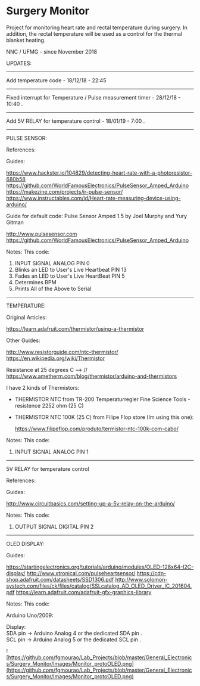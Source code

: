 # Surgery Monitor
   
Project for monitoring heart rate and rectal temperature during surgery. In addition, the rectal temperature will be used as a control for the thermal blanket heating.
   
NNC / UFMG - since November 2018   

UPDATES:   

-----   

Add temperature code - 18/12/18 - 22:45

-----

Fixed interrupt for Temperature / Pulse measurement timer - 28/12/18 - 10:40 . 

-----

Add 5V RELAY for temperature control - 18/01/19 - 7:00 . 

--------------------------------------------------------------------------------

PULSE SENSOR:

References:

Guides:

   https://www.hackster.io/104829/detecting-heart-rate-with-a-photoresistor-680b58
   https://github.com/WorldFamousElectronics/PulseSensor_Amped_Arduino 
   https://makezine.com/projects/ir-pulse-sensor/
   https://www.instructables.com/id/Heart-rate-measuring-device-using-arduino/

Guide for default code:
Pulse Sensor Amped 1.5    by Joel Murphy and Yury Gitman  
  
   http://www.pulsesensor.com
   https://github.com/WorldFamousElectronics/PulseSensor_Amped_Arduino

Notes:
This code:
1) INPUT SIGNAL ANALOG PIN 0
2) Blinks an LED to User's Live Heartbeat   PIN 13
2) Fades an LED to User's Live HeartBeat    PIN 5
3) Determines BPM
4) Prints All of the Above to Serial

-----------------------------------------------------------------------------------------------------------

TEMPERATURE:

Original Articles:

   https://learn.adafruit.com/thermistor/using-a-thermistor

Other Guides:

   http://www.resistorguide.com/ntc-thermistor/
   https://en.wikipedia.org/wiki/Thermistor

Resistance at 25 degrees C --> // https://www.ametherm.com/blog/thermistor/arduino-and-thermistors

I have 2 kinds of Thermistors: 

- THERMISTOR NTC from TR-200 Temperaturregler Fine Science Tools - resistence 2252 ohm (25 C)
- THERMISTOR NTC 100K (25 C) from Filipe Flop store (Im using this one): 

   https://www.filipeflop.com/produto/termistor-ntc-100k-com-cabo/

Notes:
This code:
1) INPUT SIGNAL ANALOG PIN 1

--------------------------------------------------------------------------------

5V RELAY for temperature control

References:

Guides:
        
   http://www.circuitbasics.com/setting-up-a-5v-relay-on-the-arduino/
        
Notes:
This code:
1) OUTPUT SIGNAL DIGITAL PIN 2

--------------------------------------------------------------------------------
OLED DISPLAY:

Guides:
     
   https://startingelectronics.org/tutorials/arduino/modules/OLED-128x64-I2C-display/
   http://www.xtronical.com/pulseheartsensor/
   https://cdn-shop.adafruit.com/datasheets/SSD1306.pdf
   http://www.solomon-systech.com/files/ck/files/catalog/SSLcatalog_AD_OLED_Driver_IC_201604.pdf
   https://learn.adafruit.com/adafruit-gfx-graphics-library

Notes:
This code:

Arduino Uno/2009:

Display:  
SDA pin   -> Arduino Analog 4 or the dedicated SDA pin .     
SCL pin   -> Arduino Analog 5 or the dedicated SCL pin . 


![https://github.com/fgmourao/Lab_Projects/blob/master/General_Electronics/Surgery_Monitor/Images/Monitor_protoOLED.png](https://github.com/fgmourao/Lab_Projects/blob/master/General_Electronics/Surgery_Monitor/Images/Monitor_protoOLED.png)
